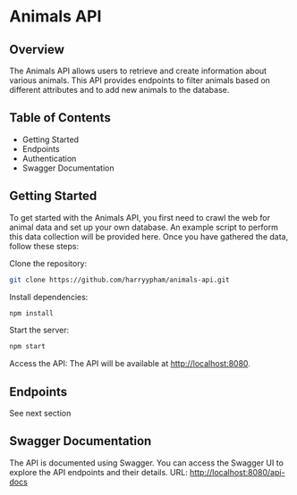 # Animals API
## Overview
The Animals API allows users to retrieve and create information about various animals. This API provides endpoints to filter animals based on different attributes and to add new animals to the database.

## Table of Contents
- Getting Started
- Endpoints
- Authentication
- Swagger Documentation

## Getting Started
To get started with the Animals API, you first need to crawl the web for animal data and set up your own database. An example script to perform this data collection will be provided here. Once you have gathered the data, follow these steps:

Clone the repository:
```bash
git clone https://github.com/harryypham/animals-api.git
```

Install dependencies:
```bash
npm install
```

Start the server:
```bash
npm start
```

Access the API: The API will be available at [http://localhost:8080](http://localhost:8080).

## Endpoints
See next section

## Swagger Documentation
The API is documented using Swagger. You can access the Swagger UI to explore the API endpoints and their details.
URL: [http://localhost:8080/api-docs](http://localhost:8080/api-docs)
